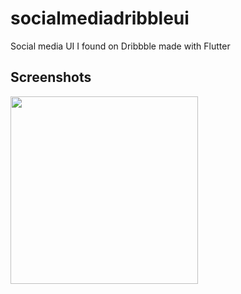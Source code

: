 # socialmediadribbleui

Social media UI I found on Dribbble made with Flutter

## Screenshots
<img src="" width="300"/>
